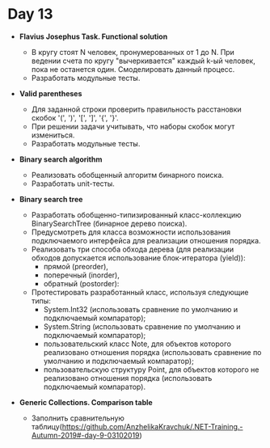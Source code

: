 # Day 13

* **Flavius Josephus Task. Functional solution**
    * В кругу стоят N человек, пронумерованных от 1 до N. При ведении счета по кругу "вычеркивается" каждый k-ый человек, пока не останется один. Смоделировать данный процесс.
    * Разработать модульные тесты.
    
* **Valid parentheses**
    * Для заданной строки проверить правильность расстановки скобок '(', ')', '[', ']', '{', '}'.
    * При решении задачи учитывать, что наборы скобок могут измениться.
    * Разработать модульные тесты.
    
* **Binary search algorithm**
    * Реализовать обобщенный алгоритм бинарного поиска.
    * Разработать unit-тесты.
    
* **Binary search tree**
    * Разработать обобщенно-типизированный класс-коллекцию BinarySearchTree (бинарное дерево поиска).
    * Предусмотреть для класса возможности использования подключаемого интерфейса для реализации отношения порядка.
    * Реализовать три способа обхода дерева (для реализации обходов допускается использование блок-итератора (yield)):
        * прямой (preorder),
        * поперечный (inorder),
        * обратный (postorder):
    * Протестировать разработанный класс, используя следующие типы:
        * System.Int32 (использовать сравнение по умолчанию и подключаемый компаратор);
        * System.String (использовать сравнение по умолчанию и подключаемый компаратор);
        * пользовательский класс Note, для объектов которого реализовано отношения порядка (использовать сравнение по умолчанию и       подключаемый компаратор);
        * пользовательскую структуру Point, для объектов которого не реализовано отношения порядка (использовать подключаемый компаратор).
        
* **Generic Collections. Comparison table**
    * Заполнить сравнительную таблицу(https://github.com/AnzhelikaKravchuk/.NET-Training.-Autumn-2019#-day-9-03102019)
